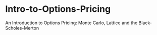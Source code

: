# Intro-to-Options-Pricing
An Introduction to Options Pricing: Monte Carlo, Lattice and the Black-Scholes-Merton
